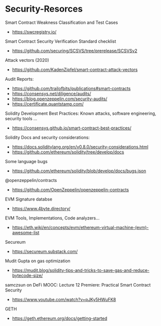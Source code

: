 # Security-Resorces

Smart Contract Weakness Classification and Test Cases
- https://swcregistry.io/

Smart Contract Security Verification Standard checklist
- https://github.com/securing/SCSVS/tree/prerelease/SCSVSv2

Attack vectors (2020)
- https://github.com/KadenZipfel/smart-contract-attack-vectors

Audit Reports:
- https://github.com/trailofbits/publications#smart-contracts
- https://consensys.net/diligence/audits/
- https://blog.openzeppelin.com/security-audits/
- https://certificate.quantstamp.com/



Solidity Development Best Practices: Known attacks, software engineering, security tools ...
- https://consensys.github.io/smart-contract-best-practices/

Solidity Docs and security considerations:
- https://docs.soliditylang.org/en/v0.8.0/security-considerations.html
- https://github.com/ethereum/solidity/tree/develop/docs

Some language bugs
- https://github.com/ethereum/solidity/blob/develop/docs/bugs.json

@openzeppelin/contracts
- https://github.com/OpenZeppelin/openzeppelin-contracts



EVM Signature databse
- https://www.4byte.directory/

EVM Tools, Implementations, Code analyzers...
- https://eth.wiki/en/concepts/evm/ethereum-virtual-machine-(evm)-awesome-list



Secureum
- https://secureum.substack.com/

Mudit Gupta on gas optimization
- https://mudit.blog/solidity-tips-and-tricks-to-save-gas-and-reduce-bytecode-size/



samczsun on DeFi MOOC: Lecture 12 Premiere: Practical Smart Contract Security
- https://www.youtube.com/watch?v=pJKy5HWuFK8



GETH
- https://geth.ethereum.org/docs/getting-started
